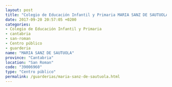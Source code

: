 ```yaml
---
layout: post
title: "Colegio de Educación Infantil y Primaria MARIA SANZ DE SAUTUOLA"
date: 2017-09-20 20:57:05 +0200
categories:
- Colegio de Educación Infantil y Primaria
- cantabria
- san-roman
- Centro público
- guarderia
name: "MARIA SANZ DE SAUTUOLA"
province: "Cantabria"
location: "San Roman"
code: "39006960"
type: "Centro público"
permalink: /guarderias/maria-sanz-de-sautuola.html
---
```

